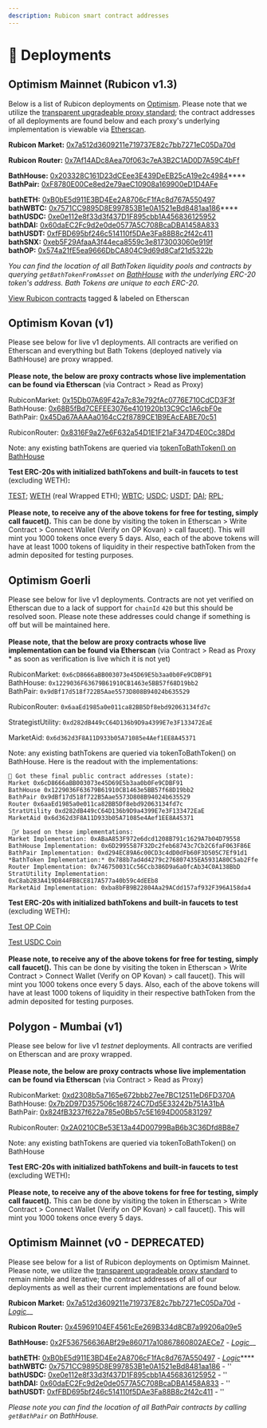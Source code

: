 ```yaml
---
description: Rubicon smart contract addresses
---
```


# 🔎 Deployments

## Optimism Mainnet (Rubicon v1.3)

Below is a list of Rubicon deployments on [Optimism](https://www.optimism.io/). Please note that we utilize the [transparent upgradeable proxy standard](https://docs.openzeppelin.com/upgrades-plugins/1.x/proxies); the contract addresses of all deployments are found below and each proxy's underlying implementation is viewable via [Etherscan](https://optimistic.etherscan.io/).

**Rubicon Market:** [0x7a512d3609211e719737E82c7bb7271eC05Da70d](https://optimistic.etherscan.io/address/0x7a512d3609211e719737E82c7bb7271eC05Da70d)

**Rubicon Router:** [0x7Af14ADc8Aea70f063c7eA3B2C1AD0D7A59C4bFf](https://optimistic.etherscan.io/address/0x7Af14ADc8Aea70f063c7eA3B2C1AD0D7A59C4bFf#readProxyContract)

**BathHouse:** [0x203328C161D23dCEee3E439DeEB25cA19e2c4984](https://optimistic.etherscan.io/address/0x203328C161D23dCEee3E439DeEB25cA19e2c4984#code)****\
**BathPair:** [0xF8780E00Ce8ed2e79aeC10908a169900eD1D4AFe](https://optimistic.etherscan.io/address/0xF8780E00Ce8ed2e79aeC10908a169900eD1D4AFe#code)

**bathETH:** [0xB0bE5d911E3BD4Ee2A8706cF1fAc8d767A550497](https://optimistic.etherscan.io/address/0xB0bE5d911E3BD4Ee2A8706cF1fAc8d767A550497)      \
**bathWBTC:** [0x7571CC9895D8E997853B1e0A1521eBd8481aa186](https://optimistic.etherscan.io/address/0x7571CC9895D8E997853B1e0A1521eBd8481aa186)****\
**bathUSDC:** [0xe0e112e8f33d3f437D1F895cbb1A456836125952](https://optimistic.etherscan.io/address/0xe0e112e8f33d3f437D1F895cbb1A456836125952) \
**bathDAI:** [0x60daEC2Fc9d2e0de0577A5C708BcaDBA1458A833](https://optimistic.etherscan.io/address/0x60daEC2Fc9d2e0de0577A5C708BcaDBA1458A833) \
**bathUSDT:** [0xfFBD695bf246c514110f5DAe3Fa88B8c2f42c411](https://optimistic.etherscan.io/address/0xfFBD695bf246c514110f5DAe3Fa88B8c2f42c411) \
**bathSNX:** [0xeb5F29AfaaA3f44eca8559c3e8173003060e919f](https://optimistic.etherscan.io/address/0xeb5F29AfaaA3f44eca8559c3e8173003060e919f#code)\
**bathOP:** [0x574a21fE5ea9666DbCA804C9d69d8Caf21d5322b](https://optimistic.etherscan.io/address/0x574a21fE5ea9666DbCA804C9d69d8Caf21d5322b)



_You can find the location of all BathToken liquidity pools and contracts by querying `getBathTokenFromAsset` on_ [_BathHouse_](https://optimistic.etherscan.io/address/0x203328C161D23dCEee3E439DeEB25cA19e2c4984#readProxyContract) _with the underlying ERC-20 token's address. Bath Tokens are unique to each ERC-20._

[View Rubicon contracts](https://optimistic.etherscan.io/accounts/label/rubicon) tagged & labeled on Etherscan

## Optimism Kovan (v1)

Please see below for live v1 deployments. All contracts are verified on Etherscan and everything but Bath Tokens (deployed natively via BathHouse) are proxy wrapped.\
\
**Please note, the below are proxy contracts whose live implementation can be found via Etherscan** (via Contract > Read as Proxy)

RubiconMarket: [0x15Db07A69F42a7c83e792fAc0776E710CdCD3F3f](https://kovan-optimistic.etherscan.io/address/0x15Db07A69F42a7c83e792fAc0776E710CdCD3F3f#readProxyContract)\
BathHouse: [0x68B5fBd7CEFEE3076e4101920b13C9Cc1A6cbF0e](https://kovan-optimistic.etherscan.io/address/0x68B5fBd7CEFEE3076e4101920b13C9Cc1A6cbF0e)\
BathPair: [0x45Da67AAAAa0164cC2f8789CE1B9EAcEABE70c51](https://kovan-optimistic.etherscan.io/address/0x45Da67AAAAa0164cC2f8789CE1B9EAcEABE70c51)

RubiconRouter: [0x8316F9a27e6F632a54D1E1F21aF347D4E0Cc38Dd](https://kovan-optimistic.etherscan.io/address/0x8316F9a27e6F632a54D1E1F21aF347D4E0Cc38Dd)

Note: any existing bathTokens are queried via [tokenToBathToken() on BathHouse](https://kovan-optimistic.etherscan.io/address/0x68B5fBd7CEFEE3076e4101920b13C9Cc1A6cbF0e#readProxyContract)

**Test ERC-20s with initialized bathTokens and built-in faucets to test** (excluding WETH)**:**

[TEST](https://kovan-optimistic.etherscan.io/address/0x12a20154664B585Ebf309dbFfc3A4F50Bd45A877); [WETH](https://kovan-optimistic.etherscan.io/address/0x4200000000000000000000000000000000000006) (real Wrapped ETH); [WBTC](https://kovan-optimistic.etherscan.io/address/0xaBb0bd8f9BAFa670c8496AF9609BD42D3F75Bd15#code); [USDC](https://kovan-optimistic.etherscan.io/address/0x940578F6D9f9ffD9621F69dbB5B24Fd380799772); [USDT](https://kovan-optimistic.etherscan.io/address/0x655cb52BE3131713638AC812d6cC52256F32a3A5#code); [DAI](https://kovan-optimistic.etherscan.io/address/0x34ED3000Cb9953B83Fb8383f61262EF5B8Cb761F); [RPL](https://kovan-optimistic.etherscan.io/address/0xED5a7dd4382B388261998DF7a06473be1ea702e6);\
\
**Please note, to receive any of the above tokens for free for testing, simply call faucet().** This can be done by visiting the token in Etherscan > Write Contract > Connect Wallet (Verify on OP Kovan) > call faucet(). This will mint you 1000 tokens once every 5 days. Also, each of the above tokens will have at least 1000 tokens of liquidity in their respective bathToken from the admin deposited for testing purposes.

## Optimism Goerli

Please see below for live v1 deployments. Contracts are not yet verified on Etherscan due to a lack of support for `chainId` `420` but this should be resolved soon. Please note these addresses could change if something is off but will be maintained here.\
\
**Please note, that the below are proxy contracts whose live implementation can be found via Etherscan** (via Contract > Read as Proxy \* as soon as verification is live which it is not yet)

RubiconMarket: `0x6cD8666aBB003073e45D69E5b3aa0b0Fe9CDBF91`\
BathHouse: `0x1229036F63679B61910CB1463e5BB57f68D19bb2`\
BathPair: `0x9dBf17d518f722B5Aae5573D808B94024b635529`

RubiconRouter: `0x6aaEd1985a0e011ca82BB5Df8ebd92063134fd7c`

StrategistUtility: `0xd282dB449cC64D136b9D9a4399E7e3F133472EaE`

MarketAid: `0x6d362d3F8A11D933b05A71085e4Aef1EE8A45371`

Note: any existing bathTokens are queried via tokenToBathToken() on BathHouse. Here is the readout with the implementations:

```
🎉 Got these final public contract addresses (state):  
Market 0x6cD8666aBB003073e45D69E5b3aa0b0Fe9CDBF91 
BathHouse 0x1229036F63679B61910CB1463e5BB57f68D19bb2 
BathPair 0x9dBf17d518f722B5Aae5573D808B94024b635529 
Router 0x6aaEd1985a0e011ca82BB5Df8ebd92063134fd7c 
StratUtility 0xd282dB449cC64D136b9D9a4399E7e3F133472EaE 
MarketAid 0x6d362d3F8A11D933b05A71085e4Aef1EE8A45371 

 👯‍♂️ based on these implementations: 
Market Implementation: 0xABaA853F972e6dcd1208B791c1629A7b04D79558 
BathHouse Implementation: 0x6D2995587F32Dc2feb68743c7Cb2C6faF063F86E 
BathPair Implementation: 0xd294EC89A6c00CD3c4dD0dFb60F3D505C7Ef91d1 
*BathToken Implementation:* 0x788b7ad4d4279c276807435EA5931A80C5ab2Ffe 
Router Implementation: 0x746750031Cc56Ccb386D9a6a0fcAb34C0A138BbD 
StratUtility Implementation: 0xC8ab2B3A419D844FB8CE817A577a40b59c4dEEb8 
MarketAid Implementation: 0xba8bFB9B22804Aa29ACdd157af932F396A158da4
```



**Test ERC-20s with initialized bathTokens and built-in faucets to test** (excluding WETH)**:**

[Test OP Coin](https://goerli-optimism.etherscan.io/address/0xCeE7148028Ff1B08163343794E85883174a61393)

[Test USDC Coin\
](https://goerli-optimism.etherscan.io/address/0x708394f89acd3e0644f774ea6c876bface70e600)\
**Please note, to receive any of the above tokens for free for testing, simply call faucet().** This can be done by visiting the token in Etherscan > Write Contract > Connect Wallet (Verify on OP Kovan) > call faucet(). This will mint you 1000 tokens once every 5 days. Also, each of the above tokens will have at least 1000 tokens of liquidity in their respective bathToken from the admin deposited for testing purposes.

## Polygon - Mumbai (v1)

Please see below for live v1 _testnet_ deployments. All contracts are verified on Etherscan and are proxy wrapped.\
\
**Please note, the below are proxy contracts whose live implementation can be found via Etherscan** (via Contract > Read as Proxy)

RubiconMarket: [0xd2308b5a7165e672bbb27ee7BC12511eD6FD370A](https://mumbai.polygonscan.com/address/0xd2308b5a7165e672bbb27ee7BC12511eD6FD370A#readProxyContract)\
BathHouse: [0x7b2D97D357506c168724C7Dd5E33242b751A31bA](https://mumbai.polygonscan.com/address/0x7b2D97D357506c168724C7Dd5E33242b751A31bA#readProxyContract)\
BathPair: [0x824fB3237f622a785e0Bb57c5E1694D005831297](https://mumbai.polygonscan.com/address/0x824fB3237f622a785e0Bb57c5E1694D005831297#readProxyContract)

RubiconRouter: [0x2A0210CBe53E13a44D00799BaB6b3C36Dfd8B8e7](https://mumbai.polygonscan.com/address/0x2A0210CBe53E13a44D00799BaB6b3C36Dfd8B8e7#readProxyContract)

Note: any existing bathTokens are queried via tokenToBathToken() on BathHouse

**Test ERC-20s with initialized bathTokens and built-in faucets to test** (excluding WETH)**:**\
\
**Please note, to receive any of the above tokens for free for testing, simply call faucet().** This can be done by visiting the token in Etherscan > Write Contract > Connect Wallet (Verify on OP Kovan) > call faucet(). This will mint you 1000 tokens once every 5 days.

## Optimism Mainnet (v0 - DEPRECATED)

Please see below for a list of Rubicon deployments on Optimism Mainnet. Please note, we utilize the [transparent upgradeable proxy standard](https://docs.openzeppelin.com/upgrades-plugins/1.x/proxies) to remain nimble and iterative; the contract addresses of all of our deployments as well as their current implementations are found below.

**Rubicon Market:** [0x7a512d3609211e719737E82c7bb7271eC05Da70d](https://optimistic.etherscan.io/address/0x7a512d3609211e719737E82c7bb7271eC05Da70d) - [_Logic_](https://optimistic.etherscan.io/address/0x66ef90859982df25b6ab627f044910b04a60afc0#code)__

**Rubicon Router:** [0x45969104EF4561cEe269B334d8CB7a99206a09e5](https://optimistic.etherscan.io/address/0x45969104EF4561cEe269B334d8CB7a99206a09e5#code)

**BathHouse:** [0x2F536756636ABf29e860717a10867860802AECe7](https://optimistic.etherscan.io/address/0x2F536756636ABf29e860717a10867860802AECe7) - [_Logic_](https://optimistic.etherscan.io/address/0xF7adf6A1dF921B1aED77Ca4Bb17C5CE78c29C773#code)__

**bathETH:** [0xB0bE5d911E3BD4Ee2A8706cF1fAc8d767A550497](https://optimistic.etherscan.io/address/0xB0bE5d911E3BD4Ee2A8706cF1fAc8d767A550497) _-_ [_Logic_](https://optimistic.etherscan.io/address/0x98fe79124697774f96433690bab80c3b5044efb4#code)****\
**bathWBTC:** [0x7571CC9895D8E997853B1e0A1521eBd8481aa186](https://optimistic.etherscan.io/address/0x7571CC9895D8E997853B1e0A1521eBd8481aa186) - ''\
**bathUSDC:** [0xe0e112e8f33d3f437D1F895cbb1A456836125952](https://optimistic.etherscan.io/address/0xe0e112e8f33d3f437D1F895cbb1A456836125952) - ''\
**bathDAI:** [0x60daEC2Fc9d2e0de0577A5C708BcaDBA1458A833](https://optimistic.etherscan.io/address/0x60daEC2Fc9d2e0de0577A5C708BcaDBA1458A833) - ''\
**bathUSDT:** [0xfFBD695bf246c514110f5DAe3Fa88B8c2f42c411](https://optimistic.etherscan.io/address/0xfFBD695bf246c514110f5DAe3Fa88B8c2f42c411) - ''

_Please note you can find the location of all BathPair contracts by calling `getBathPair` on BathHouse._
